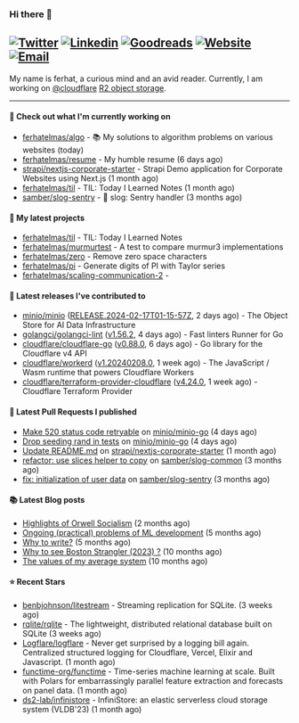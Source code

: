 ### Hi there 👋
[![Twitter](https://img.shields.io/twitter/follow/ferhatelmas_?label=Twitter&style=social)](https://twitter.com/ferhatelmas_)
[![Linkedin](https://img.shields.io/badge/LinkedIn--_.svg?style=social&logo=linkedin)](https://www.linkedin.com/in/ferhatelmas/)
[![Goodreads](https://img.shields.io/badge/goodreads--_.svg?style=social&logo=goodreads)](https://www.goodreads.com/user/show/24238914-ferhat-elmas/)
[![Website](https://img.shields.io/badge/website--_.svg?style=social&logo=rss)](https://ferhatelmas.com/)
[![Email](https://img.shields.io/badge/email--_.svg?logo=Gmail&style=social)](mailto:elmas.ferhat@gmail.com)
-----------

My name is ferhat, a curious mind and an avid reader.
Currently, I am working on [@cloudflare](https://github.com/cloudflare) [R2 object storage](https://developers.cloudflare.com/r2/).







-----------
#### 👷 Check out what I'm currently working on

- [ferhatelmas/algo](https://github.com/ferhatelmas/algo) - :books: My solutions to algorithm problems on various websites (today)
- [ferhatelmas/resume](https://github.com/ferhatelmas/resume) - My humble resume (6 days ago)
- [strapi/nextjs-corporate-starter](https://github.com/strapi/nextjs-corporate-starter) - Strapi Demo application for Corporate Websites using Next.js (1 month ago)
- [ferhatelmas/til](https://github.com/ferhatelmas/til) - TIL: Today I Learned Notes (1 month ago)
- [samber/slog-sentry](https://github.com/samber/slog-sentry) - 🚨 slog: Sentry handler (3 months ago)

#### 🌱 My latest projects

- [ferhatelmas/til](https://github.com/ferhatelmas/til) - TIL: Today I Learned Notes
- [ferhatelmas/murmurtest](https://github.com/ferhatelmas/murmurtest) - A test to compare murmur3 implementations
- [ferhatelmas/zero](https://github.com/ferhatelmas/zero) - Remove zero space characters
- [ferhatelmas/pi](https://github.com/ferhatelmas/pi) - Generate digits of PI with Taylor series
- [ferhatelmas/scaling-communication-2](https://github.com/ferhatelmas/scaling-communication-2) - 

#### 🚀 Latest releases I've contributed to

- [minio/minio](https://github.com/minio/minio) ([RELEASE.2024-02-17T01-15-57Z](https://github.com/minio/minio/releases/tag/RELEASE.2024-02-17T01-15-57Z), 2 days ago) - The Object Store for AI Data Infrastructure
- [golangci/golangci-lint](https://github.com/golangci/golangci-lint) ([v1.56.2](https://github.com/golangci/golangci-lint/releases/tag/v1.56.2), 4 days ago) - Fast linters Runner for Go
- [cloudflare/cloudflare-go](https://github.com/cloudflare/cloudflare-go) ([v0.88.0](https://github.com/cloudflare/cloudflare-go/releases/tag/v0.88.0), 6 days ago) - Go library for the Cloudflare v4 API
- [cloudflare/workerd](https://github.com/cloudflare/workerd) ([v1.20240208.0](https://github.com/cloudflare/workerd/releases/tag/v1.20240208.0), 1 week ago) - The JavaScript / Wasm runtime that powers Cloudflare Workers
- [cloudflare/terraform-provider-cloudflare](https://github.com/cloudflare/terraform-provider-cloudflare) ([v4.24.0](https://github.com/cloudflare/terraform-provider-cloudflare/releases/tag/v4.24.0), 1 week ago) - Cloudflare Terraform Provider

#### 🔨 Latest Pull Requests I published

- [Make 520 status code retryable](https://github.com/minio/minio-go/pull/1935) on [minio/minio-go](https://github.com/minio/minio-go) (4 days ago)
- [Drop seeding rand in tests](https://github.com/minio/minio-go/pull/1934) on [minio/minio-go](https://github.com/minio/minio-go) (4 days ago)
- [Update README.md](https://github.com/strapi/nextjs-corporate-starter/pull/114) on [strapi/nextjs-corporate-starter](https://github.com/strapi/nextjs-corporate-starter) (1 month ago)
- [refactor: use slices helper to copy](https://github.com/samber/slog-common/pull/3) on [samber/slog-common](https://github.com/samber/slog-common) (3 months ago)
- [fix: initialization of user data](https://github.com/samber/slog-sentry/pull/8) on [samber/slog-sentry](https://github.com/samber/slog-sentry) (3 months ago)

#### 📚 Latest Blog posts

- [Highlights of Orwell Socialism](https://ferhatelmas.com/highlights-of-orwell-socialism) (2 months ago)
- [Ongoing (practical) problems of ML development](https://ferhatelmas.com/ongoing-practical-problems-of-ml-development) (5 months ago)
- [Why to write?](https://ferhatelmas.com/why-to-write) (5 months ago)
- [Why to see Boston Strangler (2023) ?](https://ferhatelmas.com/why-to-see-boston-strangler-2023) (10 months ago)
- [The values of my average system](https://ferhatelmas.com/the-values-of-my-average-system) (10 months ago)

#### ⭐ Recent Stars

- [benbjohnson/litestream](https://github.com/benbjohnson/litestream) - Streaming replication for SQLite. (3 weeks ago)
- [rqlite/rqlite](https://github.com/rqlite/rqlite) - The lightweight, distributed relational database built on SQLite (3 weeks ago)
- [Logflare/logflare](https://github.com/Logflare/logflare) - Never get surprised by a logging bill again. Centralized structured logging for Cloudflare, Vercel, Elixir and Javascript. (1 month ago)
- [functime-org/functime](https://github.com/functime-org/functime) - Time-series machine learning at scale. Built with Polars for embarrassingly parallel feature extraction and forecasts on panel data. (1 month ago)
- [ds2-lab/infinistore](https://github.com/ds2-lab/infinistore) - InfiniStore: an elastic serverless cloud storage system (VLDB&#39;23) (1 month ago)
